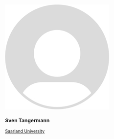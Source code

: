 <div class="authorcollab">
<a class="collab"><img src="/assets/img/default.jpg" alt="avatar" /></a>
<h3>Sven Tangermann</h3>
<a href="" rel="noopener"><autocolor>Saarland University</autocolor></a>
<br>
</div>